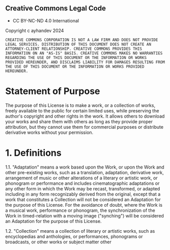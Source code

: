 ## Creative Commons Legal Code

*  CC BY-NC-ND 4.0 International

 Copyright c ayhandev 2024

    CREATIVE COMMONS CORPORATION IS NOT A LAW FIRM AND DOES NOT PROVIDE LEGAL SERVICES. DISTRIBUTION OF THIS DOCUMENT DOES NOT CREATE AN ATTORNEY-CLIENT RELATIONSHIP. CREATIVE COMMONS PROVIDES THIS INFORMATION ON AN "AS-IS" BASIS. CREATIVE COMMONS MAKES NO WARRANTIES REGARDING THE USE OF THIS DOCUMENT OR THE INFORMATION OR WORKS PROVIDED HEREUNDER, AND DISCLAIMS LIABILITY FOR DAMAGES RESULTING FROM THE USE OF THIS DOCUMENT OR THE INFORMATION OR WORKS PROVIDED HEREUNDER.

# Statement of Purpose

The purpose of this License is to make a work, or a collection of works, freely available to the public for certain limited uses, while preserving the author's copyright and other rights in the work. It allows others to download your works and share them with others as long as they provide proper attribution, but they cannot use them for commercial purposes or distribute derivative works without your permission.

# 1. Definitions

1.1. "Adaptation" means a work based upon the Work, or upon the Work and other pre-existing works, such as a translation, adaptation, derivative work, arrangement of music or other alterations of a literary or artistic work, or phonogram or performance and includes cinematographic adaptations or any other form in which the Work may be recast, transformed, or adapted including in any form recognizably derived from the original, except that a work that constitutes a Collection will not be considered an Adaptation for the purpose of this License. For the avoidance of doubt, where the Work is a musical work, performance or phonogram, the synchronization of the Work in timed-relation with a moving image ("synching") will be considered an Adaptation for the purpose of this License.

1.2. "Collection" means a collection of literary or artistic works, such as encyclopedias and anthologies, or performances, phonograms or broadcasts, or other works or subject matter other
